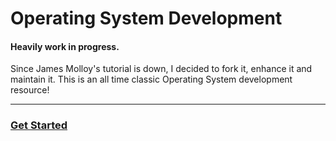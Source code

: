 # Operating System Development

#### Heavily work in progress.

Since James Molloy's tutorial is down, I decided to fork it, enhance it and maintain it. This is an all time classic Operating System development resource!

****

### [Get Started](0-introduction.md)
